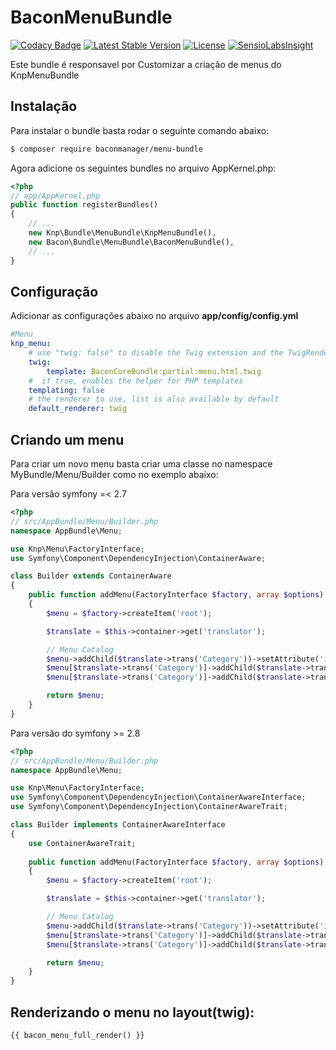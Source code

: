 BaconMenuBundle
===============

[![Codacy Badge](https://api.codacy.com/project/badge/grade/3bf0a73bcb79480985d4f1f80062e9c9)](https://www.codacy.com/app/adan-grg/BaconMenuBundle)
[![Latest Stable Version](https://poser.pugx.org/baconmanager/menu-bundle/v/stable)](https://packagist.org/packages/baconmanager/menu-bundle)
[![License](https://poser.pugx.org/baconmanager/menu-bundle/license)](https://packagist.org/packages/baconmanager/menu-bundle)
[![SensioLabsInsight](https://insight.sensiolabs.com/projects/9d14ac78-8fdc-45a6-9708-d81ac752ad66/mini.png)](https://insight.sensiolabs.com/projects/9d14ac78-8fdc-45a6-9708-d81ac752ad66)

Este bundle é responsavel por Customizar a criação de menus do KnpMenuBundle

## Instalação

Para instalar o bundle basta rodar o seguinte comando abaixo:

```bash
$ composer require baconmanager/menu-bundle
```
Agora adicione os seguintes bundles no arquivo AppKernel.php:

```php
<?php
// app/AppKernel.php
public function registerBundles()
{
    // ...
    new Knp\Bundle\MenuBundle\KnpMenuBundle(),
    new Bacon\Bundle\MenuBundle\BaconMenuBundle(),
    // ...
}
```
## Configuração 

Adicionar as configurações abaixo no arquivo **app/config/config.yml**

```yaml
#Menu
knp_menu:
    # use "twig: false" to disable the Twig extension and the TwigRenderer
    twig:
        template: BaconCoreBundle:partial:menu.html.twig
    #  if true, enables the helper for PHP templates
    templating: false
    # the renderer to use, list is also available by default
    default_renderer: twig
```

## Criando um menu
Para criar um novo menu basta criar uma classe no namespace MyBundle/Menu/Builder como no exemplo abaixo:

Para versão symfony =< 2.7

```php
<?php
// src/AppBundle/Menu/Builder.php
namespace AppBundle\Menu;

use Knp\Menu\FactoryInterface;
use Symfony\Component\DependencyInjection\ContainerAware;

class Builder extends ContainerAware
{
    public function addMenu(FactoryInterface $factory, array $options)
    {
        $menu = $factory->createItem('root');

        $translate = $this->container->get('translator');

        // Menu Catalog
        $menu->addChild($translate->trans('Category'))->setAttribute('icon', '<i class="fa fa-book"></i>');
        $menu[$translate->trans('Category')]->addChild($translate->trans('List'),array('route' => 'admin_category'));
        $menu[$translate->trans('Category')]->addChild($translate->trans('New'),array('route' => 'admin_category_new'));

        return $menu;
    }
}
```

Para versão do symfony >= 2.8

```php
<?php
// src/AppBundle/Menu/Builder.php
namespace AppBundle\Menu;

use Knp\Menu\FactoryInterface;
use Symfony\Component\DependencyInjection\ContainerAwareInterface;
use Symfony\Component\DependencyInjection\ContainerAwareTrait;

class Builder implements ContainerAwareInterface
{
	use ContainerAwareTrait;
	
    public function addMenu(FactoryInterface $factory, array $options)
    {
        $menu = $factory->createItem('root');

        $translate = $this->container->get('translator');

        // Menu Catalog
        $menu->addChild($translate->trans('Category'))->setAttribute('icon', '<i class="fa fa-book"></i>');
        $menu[$translate->trans('Category')]->addChild($translate->trans('List'),array('route' => 'admin_category'));
        $menu[$translate->trans('Category')]->addChild($translate->trans('New'),array('route' => 'admin_category_new'));

        return $menu;
    }
}
```

## Renderizando o menu no layout(twig):

```
{{ bacon_menu_full_render() }}
```
